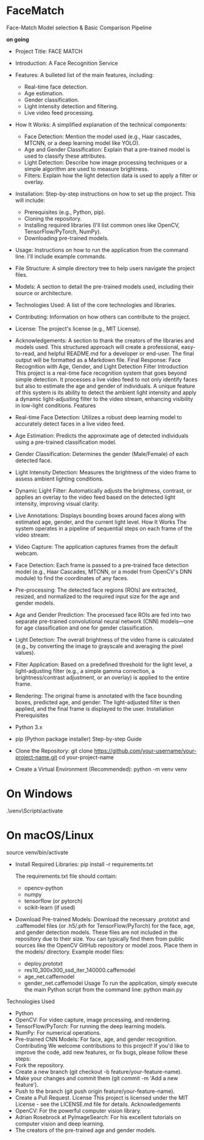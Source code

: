 # FaceMatch
Face-Match Model selection &amp; Basic Comparison Pipeline

**on going**


 * Project Title: FACE MATCH
 * Introduction: A Face Recognition Service
 * Features: A bulleted list of the main features, including:
   * Real-time face detection.
   * Age estimation.
   * Gender classification.
   * Light intensity detection and filtering.
   * Live video feed processing.
 * How It Works: A simplified explanation of the technical components:
   * Face Detection: Mention the model used (e.g., Haar cascades, MTCNN, or a deep learning model like YOLO).
   * Age and Gender Classification: Explain that a pre-trained model is used to classify these attributes.
   * Light Detection: Describe how image processing techniques or a simple algorithm are used to measure brightness.
   * Filters: Explain how the light detection data is used to apply a filter or overlay.
 * Installation: Step-by-step instructions on how to set up the project. This will include:
   * Prerequisites (e.g., Python, pip).
   * Cloning the repository.
   * Installing required libraries (I'll list common ones like OpenCV, TensorFlow/PyTorch, NumPy).
   * Downloading pre-trained models.
 * Usage: Instructions on how to run the application from the command line. I'll include example commands.
 * File Structure: A simple directory tree to help users navigate the project files.
 * Models: A section to detail the pre-trained models used, including their source or architecture.
 * Technologies Used: A list of the core technologies and libraries.
 * Contributing: Information on how others can contribute to the project.
 * License: The project's license (e.g., MIT License).
 * Acknowledgements: A section to thank the creators of the libraries and models used.
This structured approach will create a professional, easy-to-read, and helpful README.md for a developer or end-user. The final output will be formatted as a Markdown file.
Final Response:
Face Recognition with Age, Gender, and Light Detection Filter
Introduction
This project is a real-time face recognition system that goes beyond simple detection. It processes a live video feed to not only identify faces but also to estimate the age and gender of individuals. A unique feature of this system is its ability to detect the ambient light intensity and apply a dynamic light-adjusting filter to the video stream, enhancing visibility in low-light conditions.
Features
 * Real-time Face Detection: Utilizes a robust deep learning model to accurately detect faces in a live video feed.
 * Age Estimation: Predicts the approximate age of detected individuals using a pre-trained classification model.
 * Gender Classification: Determines the gender (Male/Female) of each detected face.
 * Light Intensity Detection: Measures the brightness of the video frame to assess ambient lighting conditions.
 * Dynamic Light Filter: Automatically adjusts the brightness, contrast, or applies an overlay to the video feed based on the detected light intensity, improving visual clarity.
 * Live Annotations: Displays bounding boxes around faces along with estimated age, gender, and the current light level.
How It Works
The system operates in a pipeline of sequential steps on each frame of the video stream:
 * Video Capture: The application captures frames from the default webcam.
 * Face Detection: Each frame is passed to a pre-trained face detection model (e.g., Haar Cascades, MTCNN, or a model from OpenCV's DNN module) to find the coordinates of any faces.
 * Pre-processing: The detected face regions (ROIs) are extracted, resized, and normalized to the required input size for the age and gender models.
 * Age and Gender Prediction: The processed face ROIs are fed into two separate pre-trained convolutional neural network (CNN) models—one for age classification and one for gender classification.
 * Light Detection: The overall brightness of the video frame is calculated (e.g., by converting the image to grayscale and averaging the pixel values).
 * Filter Application: Based on a predefined threshold for the light level, a light-adjusting filter (e.g., a simple gamma correction, a brightness/contrast adjustment, or an overlay) is applied to the entire frame.
 * Rendering: The original frame is annotated with the face bounding boxes, predicted age, and gender. The light-adjusted filter is then applied, and the final frame is displayed to the user.
Installation
Prerequisites
 * Python 3.x
 * pip (Python package installer)
Step-by-step Guide
 * Clone the Repository:
   git clone https://github.com/your-username/your-project-name.git
cd your-project-name

 * Create a Virtual Environment (Recommended):
   python -m venv venv
# On Windows
.\venv\Scripts\activate
# On macOS/Linux
source venv/bin/activate

 * Install Required Libraries:
   pip install -r requirements.txt

   The requirements.txt file should contain:
   * opencv-python
   * numpy
   * tensorflow (or pytorch)
   * scikit-learn (if used)
 * Download Pre-trained Models:
   Download the necessary .prototxt and .caffemodel files (or .h5/.pth for TensorFlow/PyTorch) for the face, age, and gender detection models. These files are not included in the repository due to their size. You can typically find them from public sources like the OpenCV GitHub repository or model zoos. Place them in the models/ directory.
   Example model files:
   * deploy.prototxt
   * res10_300x300_ssd_iter_140000.caffemodel
   * age_net.caffemodel
   * gender_net.caffemodel
Usage
To run the application, simply execute the main Python script from the command line:
python main.py


Technologies Used
 * Python
 * OpenCV: For video capture, image processing, and rendering.
 * TensorFlow/PyTorch: For running the deep learning models.
 * NumPy: For numerical operations.
 * Pre-trained CNN Models: For face, age, and gender recognition.
Contributing
We welcome contributions to this project! If you'd like to improve the code, add new features, or fix bugs, please follow these steps:
 * Fork the repository.
 * Create a new branch (git checkout -b feature/your-feature-name).
 * Make your changes and commit them (git commit -m 'Add a new feature').
 * Push to the branch (git push origin feature/your-feature-name).
 * Create a Pull Request.
License
This project is licensed under the MIT License - see the LICENSE.md file for details.
Acknowledgements
 * OpenCV: For the powerful computer vision library.
 * Adrian Rosebrock at PyImageSearch: For his excellent tutorials on computer vision and deep learning.
 * The creators of the pre-trained age and gender models.
